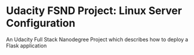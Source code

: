 # Udacity FSND Project: Linux Server Configuration
An Udacity Full Stack Nanodegree Project which describes how to deploy a Flask application
